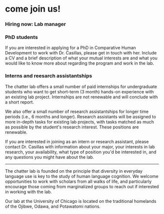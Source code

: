 # come join us!

### Hiring now: Lab manager

### PhD students

If you are interested in applying for a PhD in Comparative Human Development to work with Dr. Casillas, please get in touch with her. Include a CV and a brief description of what your mutual interests are and what you would like to know more about regarding the program and work in the lab.

### Interns and reesarch assistantships

The chatter lab offers a small number of paid internships for undergraduate students who want to get short-term (3 month) hands-on experience with an existing lab project. Internships are not renewable and will conclude with a short report.

We also offer a small number of research assistantships for longer time periods (i.e., 6 months and longer). Research assistants will be assigned to more in-depth tasks for existing lab projects, with tasks matched as much as possible by the student's research interest. These positions are renewable.

If you are interested in joining as an intern or research assistant, please contact Dr. Casillas with information about your major, your interests in lab research, your availability, what type of position you'd be interested in, and any questions you might have about the lab.

----
The chatter lab is founded on the principle that diversity in everyday language use is key to the study of human language cognition. We welcome opportunities to work with scholars from all walks of life, and particularly encourage those coming from marginalized groups to reach out if interested in working with the lab.

Our lab at the University of Chicago is located on the traditional homelands of the Ojibwe, Odawa, and Potawatomi nations.
